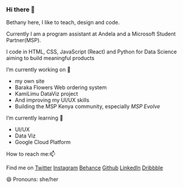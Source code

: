 ### Hi there 👋

<!--
**BethanyJep/BethanyJep** is a ✨ _special_ ✨ repository because its `README.md` (this file) appears on your GitHub profile.

Here are some ideas to get you started:
-->

Bethany here, I like to teach, design and code.

Currently I am a program assistant at Andela and a Microsoft Student Partner(MSP). 

I code in HTML, CSS, JavaScript (React) and Python for Data Science aiming to build meaningful products

I’m currently working on 🔭

* my own site
* Baraka Flowers Web ordering system
* KamiLimu DataViz project
* And improving my UI/UX skills
* Building the MSP Kenya community, especially *MSP Evolve*

I’m currently learning 🌱 

* UI/UX
* Data Viz
* Google Cloud Platform

How to reach me:📫 

Find me on [Twitter](https://twitter.com/BethanyJep) [Instagram](https://www.instagram.com/jepcreates/) [Behance](https://www.behance.net/inncreator) [Github](https://github.com/BethanyJep) [LinkedIn](https://www.linkedin.com/in/bethany-jep/) [Dribbble](https://dribbble.com/InnCreate)

😄 Pronouns: she/her


